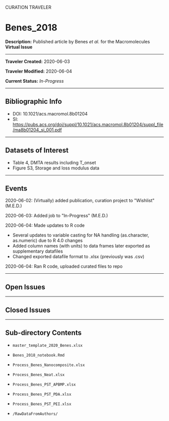 CURATION TRAVELER

# Benes_2018

**Description:** Published article by Benes *et al.* for the Macromolecules **Virtual Issue**

---

**Traveler Created:** 2020-06-03

**Traveler Modified:** 2020-06-04

**Current Status:** *In-Progress*

---

## Bibliographic Info

* DOI: 10.1021/acs.macromol.8b01204
* SI: https://pubs.acs.org/doi/suppl/10.1021/acs.macromol.8b01204/suppl_file/ma8b01204_si_001.pdf

---

## Datasets of Interest

* Table 4, DMTA results including T_onset
* Figure S3, Storage and loss modulus data

---

## Events

2020-06-02: (Virtually) added publication, curation project to "Wishlist" (M.E.D.)

2020-06-03: Added job to "In-Progress" (M.E.D.)

2020-06-04: Made updates to R code
* Several updates to variable casting for NA handling (as.character, as.numeric) due to R 4.0 changes
* Added column names (with units) to data frames later exported as supplementary datafiles
* Changed exported datafile format to .xlsx (previously was .csv)

2020-06-04: Ran R code, uploaded curated files to repo



---

## Open Issues

---

## Closed Issues

---

## Sub-directory Contents

* `master_template_2020_Benes.xlsx`
* `Benes_2018_notebook.Rmd`
* `Process_Benes_Nanocomposite.xlsx`
* `Process_Benes_Neat.xlsx`
* `Process_Benes_PST_APBMP.xlsx`
* `Process_Benes_PST_PDA.xlsx`
* `Process_Benes_PST_PEI.xlsx`

* `/RawDataFromAuthors/`
